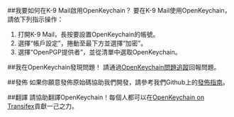 [//]: # (NOTE: Please put every sentence in its own line, Transifex puts every line in its own translation field!)

##我要如何在K-9 Mail啟用OpenKeychain？
要在K-9 Mail使用OpenKeychain，請依下列指示操作：
  1. 打開K-9 Mail，長按要設置OpenKeychain的帳號。
  2. 選擇“帳戶設定”，捲動至最下方並選擇“加密”。
  3. 選擇“OpenPGP提供者”，並從清單中選取OpenKeychain。

##我在OpenKeychain發現問題！
請通過[OpenKeychain問題追蹤](https://github.com/openpgp-keychain/openpgp-keychain/issues)回報問題。

##發佈
如果你願意發佈原始碼協助我們開發，請參考我們Github上的[發佈指南](https://github.com/openpgp-keychain/openpgp-keychain#contribute-code)。

##翻譯
請協助翻譯OpenKeychain！每個人都可以在[OpenKeychain on Transifex](https://www.transifex.com/projects/p/open-keychain/)貢獻一己之力。